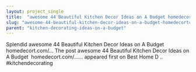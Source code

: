 ```yaml
---
layout: project_single
title:  "awesome 44 Beautiful Kitchen Decor Ideas on A Budget homedecort.com"
slug: "awesome-44-beautiful-kitchen-decor-ideas-on-a-budget-homedecortcom"
parent: "kitchen-decorating-ideas-on-a-budget"
---
```

Splendid awesome 44 Beautiful Kitchen Decor Ideas on A Budget  homedecort.com/…  The post  awesome 44 Beautiful Kitchen Decor Ideas on A Budget  homedecort.com/……  appeared first on  Best Home D .. #kitchendecorating